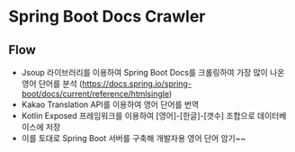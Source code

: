 # Spring Boot Docs Crawler

## Flow
- Jsoup 라이브러리를 이용하여 Spring Boot Docs를 크롤링하여 가장 많이 나온 영어 단어를 분석
  (https://docs.spring.io/spring-boot/docs/current/reference/htmlsingle)
- Kakao Translation API를 이용하여 영어 단어를 번역
- Kotlin Exposed 프레임워크를 이용하여 [영어]-[한글]-[갯수] 조합으로 데이터베이스에 저장
- 이를 토대로 Spring Boot 서버를 구축해 개발자용 영어 단어 암기~~

